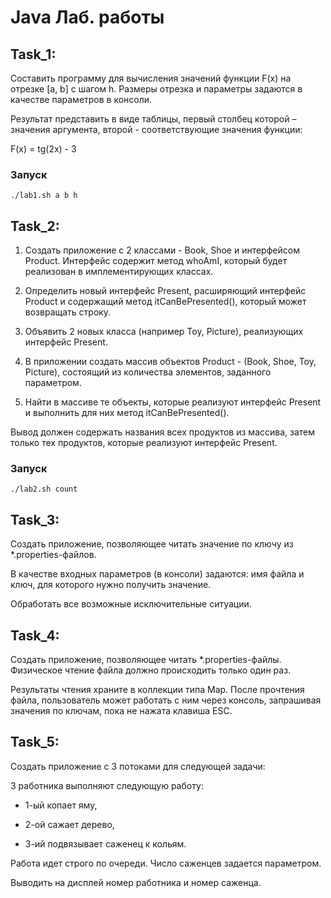 # Java Лаб. работы

## Task_1:

Составить программу для вычисления значений функции F(x) на отрезке [а, b] с шагом h. Размеры отрезка и параметры задаются в качестве параметров в консоли.

Результат представить в виде таблицы, первый столбец которой – значения аргумента, второй - соответствующие значения функции:

F(x) = tg(2x) - 3

### Запуск
    ./lab1.sh a b h

## Task_2:

1) Создать приложение с 2 классами - Book, Shoe и интерфейсом Product.
Интерфейс содержит метод whoAmI, который будет реализован в имплементирующих классах.

2) Определить новый интерфейс Present, расширяющий интерфейс Product и содержащий метод itCanBePresented(), который может возвращать строку.

3) Объявить 2 новых класса (например Toy, Picture), реализующих интерфейс Present.

4) В приложении создать массив объектов Product - (Book, Shoe, Toy, Picture), состоящий из количества элементов, заданного параметром.

5) Найти в массиве те объекты, которые реализуют интерфейс Present и выполнить для них метод itCanBePresented().

Вывод должен содержать названия всех продуктов из массива, затем только тех продуктов, которые реализуют интерфейс Present.

### Запуск
    ./lab2.sh count

## Task_3:

Создать приложение, позволяющее читать значение по ключу из *.properties-файлов.

В качестве входных параметров (в консоли) задаются: имя файла и ключ, для которого нужно получить значение.

Обработать все возможные исключительные ситуации.

## Task_4:

Создать приложение, позволяющее читать *.properties-файлы. Физическое чтение файла должно происходить только один раз.

Результаты чтения храните в коллекции типа Map. После прочтения файла, пользователь может работать с ним через консоль, запрашивая значения по ключам, пока не нажата клавиша ESC.

## Task_5:

Создать приложение с 3 потоками для следующей задачи:

3 работника выполняют следующую работу:

- 1-ый копает яму,

- 2-ой сажает дерево,

- 3-ий подвязывает саженец к кольям.

Работа идет строго по очереди. Число саженцев задается параметром.

Выводить на дисплей номер работника и номер саженца.